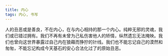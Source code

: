 ```yaml
---
title: 内心
tags: 内心, 书写
---
```



人的丑恶或是善良，不在内心，在与内心相持的那一个内心。纯粹无邪的灵魂，我们或已错过拥有。我们不再有未曾为己私伤害他人的矫情，纵然遗忘无法掩映。我们也曾向这世界暴露过自己内在狼藉而狰狞的针线。我们也不能忘记自己的漠然和匆匆，不能忘记构成今天基石的安心合法化过了的原始丑恶。

